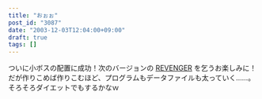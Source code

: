 ```yaml
---
title: "おぉぉ"
post_id: "3087"
date: "2003-12-03T12:04:00+09:00"
draft: true
tags: []
---
```



ついに小ボスの配置に成功！次のバージョンの [REVENGER](https://danmaq.com/revenger) を乞うお楽しみに！ だが作りこめば作りこむほど、プログラムもデータファイルも太っていく……。そろそろダイエットでもするかなｗ
